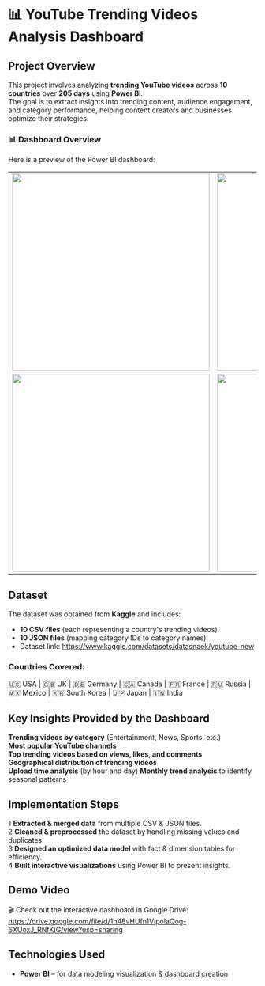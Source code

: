 # 📊 YouTube Trending Videos Analysis Dashboard

## Project Overview  
This project involves analyzing **trending YouTube videos** across **10 countries** over **205 days** using **Power BI**.  
The goal is to extract insights into trending content, audience engagement, and category performance, helping content creators and businesses optimize their strategies.  

### 📊 Dashboard Overview
Here is a preview of the Power BI dashboard:

<table>
  <tr>
    <td><img src="![Image](https://github.com/user-attachments/assets/c21fb55d-9002-47cc-bbda-f03557349532.png)
" width="400"></td>
    <td><img src="![Image](https://github.com/user-attachments/assets/94012a99-5bdf-4032-a9e4-ec4acfeeb48f.png)
" width="400"></td>
  </tr>
  <tr>
    <td><img src="![Image](https://github.com/user-attachments/assets/88dd47ef-6521-47c4-a8f5-c4a69968a579.png)
" width="400"></td>
    <td><img src="![Image](https://github.com/user-attachments/assets/e5b247f2-a642-4109-88cf-896f97a39fe8.png)" width="400"></td>
  </tr>
</table>

## Dataset  
The dataset was obtained from **Kaggle** and includes:  
- **10 CSV files** (each representing a country's trending videos).  
- **10 JSON files** (mapping category IDs to category names).
- Dataset link: https://www.kaggle.com/datasets/datasnaek/youtube-new

### Countries Covered:  
🇺🇸 USA | 🇬🇧 UK | 🇩🇪 Germany | 🇨🇦 Canada | 🇫🇷 France | 🇷🇺 Russia | 🇲🇽 Mexico | 🇰🇷 South Korea | 🇯🇵 Japan | 🇮🇳 India  

## Key Insights Provided by the Dashboard  
 **Trending videos by category** (Entertainment, News, Sports, etc.)  
 **Most popular YouTube channels**  
 **Top trending videos based on views, likes, and comments**  
 **Geographical distribution of trending videos**   
 **Upload time analysis** (by hour and day) 
 **Monthly trend analysis** to identify seasonal patterns  

## Implementation Steps  
1 **Extracted & merged data** from multiple CSV & JSON files.  
2 **Cleaned & preprocessed** the dataset by handling missing values and duplicates.  
3 **Designed an optimized data model** with fact & dimension tables for efficiency.  
4 **Built interactive visualizations** using Power BI to present insights.  

## Demo Video  
🎬 Check out the interactive dashboard in Google Drive: https://drive.google.com/file/d/1h48vHUfn1VlpolaQog-6XUoxJ_RNfKiG/view?usp=sharing
  

## Technologies Used  
- **Power BI** – for data modeling visualization & dashboard creation  

